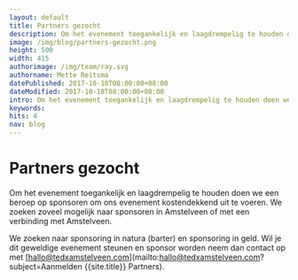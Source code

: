 ```yaml
---
layout: default
title: Partners gezocht
description: Om het evenement toegankelijk en laagdrempelig te houden doen we een beroep op sponsoren om ons evenement kostendekkend uit te voeren.
image: /img/blog/partners-gezocht.png
height: 500
width: 415
authorimage: /img/team/ray.svg
authorname: Mette Reitsma
datePublished: 2017-10-18T08:00:00+08:00
dateModified: 2017-10-18T08:00:00+08:00
intro: Om het evenement toegankelijk en laagdrempelig te houden doen we een beroep op sponsoren om ons evenement kostendekkend uit te voeren.
keywords:
hits: 4
nav: blog
---
```


# Partners gezocht

<a href="{{site.url}}{{page.url}}" title="{{ page.title }}"><amp-img noloading width="100" height="100" alt="{{ page.title }}" layout="responsive" src="{{site.url}}{{ page.image }}" class="photo pull-left"></amp-img></a>

Om het evenement toegankelijk en laagdrempelig te houden doen we een beroep op sponsoren om ons evenement kostendekkend uit te voeren. We zoeken zoveel mogelijk naar sponsoren in Amstelveen of met een verbinding met Amstelveen.

We zoeken naar sponsoring in natura (barter) en sponsoring in geld. Wil je dit geweldige evenement steunen en sponsor worden neem dan contact op met [hallo@tedxamstelveen.com](mailto:hallo@tedxamstelveen.com?subject=Aanmelden {{site.title}} Partners).
